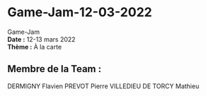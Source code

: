 # Game-Jam-12-03-2022

Game-Jam    
**Date :** 12-13 mars 2022   
**Thème :** À la carte   

## Membre de la Team :
DERMIGNY Flavien
PREVOT Pierre
VILLEDIEU DE TORCY Mathieu
